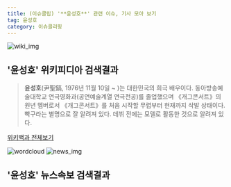 ```yaml
---
title: (이슈클립) '**윤성호**' 관련 이슈, 기사 모아 보기
tag: 윤성호
category: 이슈클리핑
---
```

![wiki_img](https://user-images.githubusercontent.com/42597476/44503234-41136a80-a6d0-11e8-9071-6fc6418eafe4.png)
## **'**윤성호**'** 위키피디아 검색결과
>**윤성호**(尹聖鎬, 1976년 11월 10일 ~ )는 대한민국의 희극 배우이다. 동아방송예술대학교 연극영화과(공연예술계열 연극전공)를 졸업했으며 《개그콘서트》의 원년 멤버로서 《개그콘서트》를 처음 시작할 무렵부터 현재까지 삭발 상태이다. 빡구라는 별명으로 잘 알려져 있다. 데뷔 전에는 모델로 활동한 것으로 알려져 있다.

<a href="https://ko.wikipedia.org/wiki/윤성호" target="_blank">위키백과 전체보기</a>

![wordcloud](https://s3.ap-northeast-2.amazonaws.com/lyrics101-wordcloud/2018-09-25-1537827352.png)
![news_img](https://user-images.githubusercontent.com/42597476/44507050-1206f400-a6e4-11e8-8d98-7ffbfebb353f.png)
## **'**윤성호**'** 뉴스속보 검색결과

